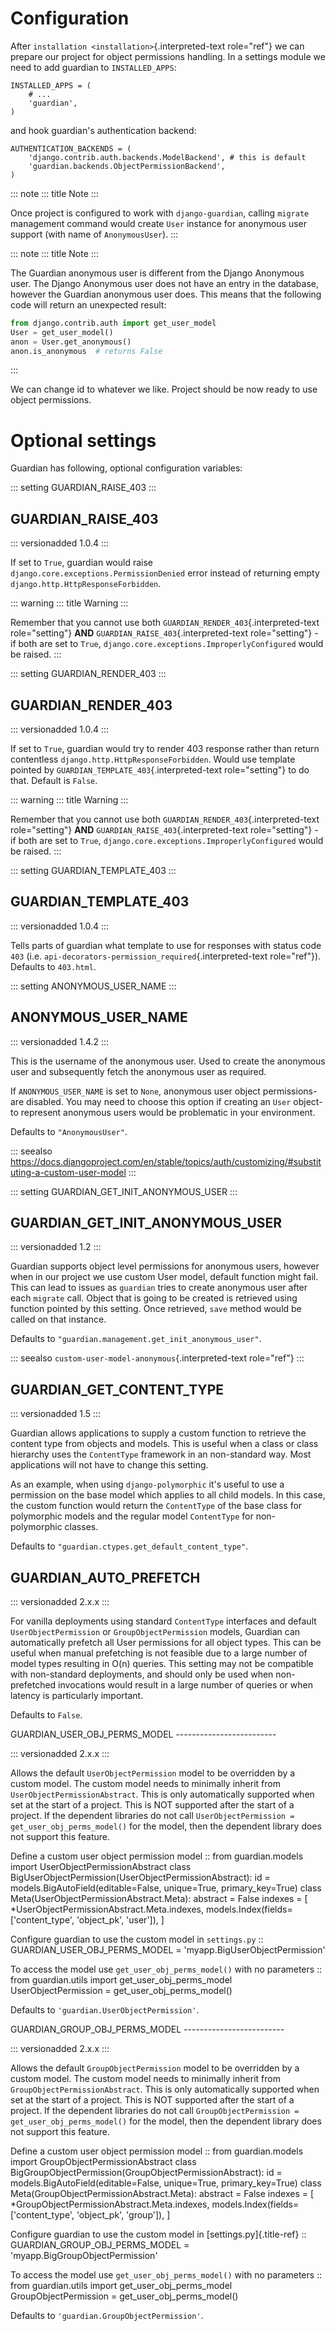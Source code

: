# Configuration

After `installation <installation>`{.interpreted-text role="ref"} we can
prepare our project for object permissions handling. In a settings
module we need to add guardian to `INSTALLED_APPS`:

    INSTALLED_APPS = (
        # ...
        'guardian',
    )

and hook guardian\'s authentication backend:

    AUTHENTICATION_BACKENDS = (
        'django.contrib.auth.backends.ModelBackend', # this is default
        'guardian.backends.ObjectPermissionBackend',
    )

::: note
::: title
Note
:::

Once project is configured to work with `django-guardian`, calling
`migrate` management command would create `User` instance for anonymous
user support (with name of `AnonymousUser`).
:::

::: note
::: title
Note
:::

The Guardian anonymous user is different from the Django Anonymous user.
The Django Anonymous user does not have an entry in the database,
however the Guardian anonymous user does. This means that the following
code will return an unexpected result:

``` python
from django.contrib.auth import get_user_model
User = get_user_model()
anon = User.get_anonymous()
anon.is_anonymous  # returns False
```
:::

We can change id to whatever we like. Project should be now ready to use
object permissions.

# Optional settings

Guardian has following, optional configuration variables:

::: setting
GUARDIAN_RAISE_403
:::

## GUARDIAN_RAISE_403

::: versionadded
1.0.4
:::

If set to `True`, guardian would raise
`django.core.exceptions.PermissionDenied` error instead of returning
empty `django.http.HttpResponseForbidden`.

::: warning
::: title
Warning
:::

Remember that you cannot use both
`GUARDIAN_RENDER_403`{.interpreted-text role="setting"} **AND**
`GUARDIAN_RAISE_403`{.interpreted-text role="setting"} - if both are set
to `True`, `django.core.exceptions.ImproperlyConfigured` would be
raised.
:::

::: setting
GUARDIAN_RENDER_403
:::

## GUARDIAN_RENDER_403

::: versionadded
1.0.4
:::

If set to `True`, guardian would try to render 403 response rather than
return contentless `django.http.HttpResponseForbidden`. Would use
template pointed by `GUARDIAN_TEMPLATE_403`{.interpreted-text
role="setting"} to do that. Default is `False`.

::: warning
::: title
Warning
:::

Remember that you cannot use both
`GUARDIAN_RENDER_403`{.interpreted-text role="setting"} **AND**
`GUARDIAN_RAISE_403`{.interpreted-text role="setting"} - if both are set
to `True`, `django.core.exceptions.ImproperlyConfigured` would be
raised.
:::

::: setting
GUARDIAN_TEMPLATE_403
:::

## GUARDIAN_TEMPLATE_403

::: versionadded
1.0.4
:::

Tells parts of guardian what template to use for responses with status
code `403` (i.e. `api-decorators-permission_required`{.interpreted-text
role="ref"}). Defaults to `403.html`.

::: setting
ANONYMOUS_USER_NAME
:::

## ANONYMOUS_USER_NAME

::: versionadded
1.4.2
:::

This is the username of the anonymous user. Used to create the anonymous
user and subsequently fetch the anonymous user as required.

If `ANONYMOUS_USER_NAME` is set to `None`, anonymous user object
permissions-are disabled. You may need to choose this option if creating
an `User` object-to represent anonymous users would be problematic in
your environment.

Defaults to `"AnonymousUser"`.

::: seealso
<https://docs.djangoproject.com/en/stable/topics/auth/customizing/#substituting-a-custom-user-model>
:::

::: setting
GUARDIAN_GET_INIT_ANONYMOUS_USER
:::

## GUARDIAN_GET_INIT_ANONYMOUS_USER

::: versionadded
1.2
:::

Guardian supports object level permissions for anonymous users, however
when in our project we use custom User model, default function might
fail. This can lead to issues as `guardian` tries to create anonymous
user after each `migrate` call. Object that is going to be created is
retrieved using function pointed by this setting. Once retrieved, `save`
method would be called on that instance.

Defaults to `"guardian.management.get_init_anonymous_user"`.

::: seealso
`custom-user-model-anonymous`{.interpreted-text role="ref"}
:::

## GUARDIAN_GET_CONTENT_TYPE

::: versionadded
1.5
:::

Guardian allows applications to supply a custom function to retrieve the
content type from objects and models. This is useful when a class or
class hierarchy uses the `ContentType` framework in an non-standard way.
Most applications will not have to change this setting.

As an example, when using `django-polymorphic` it\'s useful to use a
permission on the base model which applies to all child models. In this
case, the custom function would return the `ContentType` of the base
class for polymorphic models and the regular model `ContentType` for
non-polymorphic classes.

Defaults to `"guardian.ctypes.get_default_content_type"`.

## GUARDIAN_AUTO_PREFETCH

::: versionadded
2.x.x
:::

For vanilla deployments using standard `ContentType` interfaces and
default `UserObjectPermission` or `GroupObjectPermission` models,
Guardian can automatically prefetch all User permissions for all object
types. This can be useful when manual prefetching is not feasible due to
a large number of model types resulting in O(n) queries. This setting
may not be compatible with non-standard deployments, and should only be
used when non-prefetched invocations would result in a large number of
queries or when latency is particularly important.

Defaults to `False`.

GUARDIAN_USER_OBJ_PERMS_MODEL
\-\-\-\-\-\-\-\-\-\-\-\-\-\-\-\-\-\-\-\-\-\-\-\--

::: versionadded
2.x.x
:::

Allows the default `UserObjectPermission` model to be overridden by a
custom model. The custom model needs to minimally inherit from
`UserObjectPermissionAbstract`. This is only automatically supported
when set at the start of a project. This is NOT supported after the
start of a project. If the dependent libraries do not call
`UserObjectPermission = get_user_obj_perms_model()` for the model, then
the dependent library does not support this feature.

Define a custom user object permission model :: from guardian.models
import UserObjectPermissionAbstract class
BigUserObjectPermission(UserObjectPermissionAbstract): id =
models.BigAutoField(editable=False, unique=True, primary_key=True) class
Meta(UserObjectPermissionAbstract.Meta): abstract = False indexes = \[
\*UserObjectPermissionAbstract.Meta.indexes,
models.Index(fields=\[\'content_type\', \'object_pk\', \'user\'\]), \]

Configure guardian to use the custom model in `settings.py` ::
GUARDIAN_USER_OBJ_PERMS_MODEL = \'myapp.BigUserObjectPermission\'

To access the model use `get_user_obj_perms_model()` with no parameters
:: from guardian.utils import get_user_obj_perms_model
UserObjectPermission = get_user_obj_perms_model()

Defaults to `'guardian.UserObjectPermission'`.

GUARDIAN_GROUP_OBJ_PERMS_MODEL
\-\-\-\-\-\-\-\-\-\-\-\-\-\-\-\-\-\-\-\-\-\-\-\--

::: versionadded
2.x.x
:::

Allows the default `GroupObjectPermission` model to be overridden by a
custom model. The custom model needs to minimally inherit from
`GroupObjectPermissionAbstract`. This is only automatically supported
when set at the start of a project. This is NOT supported after the
start of a project. If the dependent libraries do not call
`GroupObjectPermission = get_user_obj_perms_model()` for the model, then
the dependent library does not support this feature.

Define a custom user object permission model :: from guardian.models
import GroupObjectPermissionAbstract class
BigGroupObjectPermission(GroupObjectPermissionAbstract): id =
models.BigAutoField(editable=False, unique=True, primary_key=True) class
Meta(GroupObjectPermissionAbstract.Meta): abstract = False indexes = \[
\*GroupObjectPermissionAbstract.Meta.indexes,
models.Index(fields=\[\'content_type\', \'object_pk\', \'group\'\]), \]

Configure guardian to use the custom model in [settings.py]{.title-ref}
:: GUARDIAN_GROUP_OBJ_PERMS_MODEL = \'myapp.BigGroupObjectPermission\'

To access the model use `get_user_obj_perms_model()` with no parameters
:: from guardian.utils import get_user_obj_perms_model
GroupObjectPermission = get_user_obj_perms_model()

Defaults to `'guardian.GroupObjectPermission'`.
